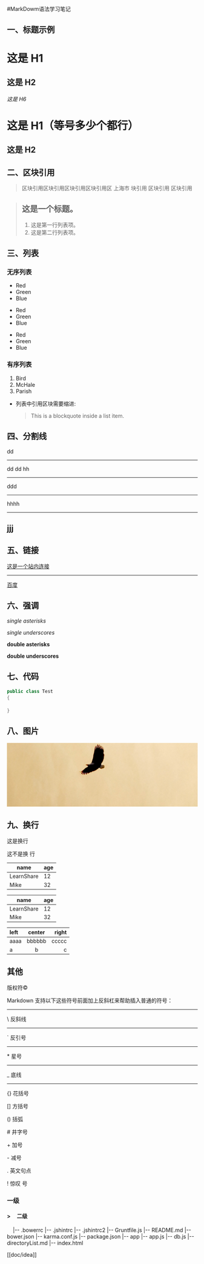 #MarkDowm语法学习笔记

## 一、标题示例
# 这是 H1

## 这是 H2

###### 这是 H6

这是 H1（等号多少个都行）
=============

这是 H2
-----

## 二、区块引用

> 区块引用区块引用区块引用区块引用区  上海市
块引用
> 区块引用
> 区块引用


> ## 这是一个标题。
> 
> 1.   这是第一行列表项。
> 2.   这是第二行列表项。
> 

## 三、列表

### 无序列表
*   Red
*   Green
*   Blue

+   Red
+   Green
+   Blue

-   Red
-   Green
-   Blue

### 有序列表

1.  Bird
2.  McHale
3.  Parish

*   列表中引用区块需要缩进:

    > This is a blockquote
     inside a list item.


## 四、分割线

dd
* * *
dd 
dd
hh

***
ddd
*****
hhhh
- - -
jjj
---------------------------------------


## 五、链接


[这是一个站内连接](doc/链接测试.md)
***
[百度](https://www.baidu.com)

## 六、强调

*single asterisks*

_single underscores_

**double asterisks**

__double underscores__

## 七、代码

```java
public class Test
{

}

```

## 八、图片

![Alt text](doc/p1.png "Optional title")

## 九、换行

这是换行

这不是换
行





name | age
---- | ---
LearnShare | 12
Mike |  32

|    name    | age |
| ---------- | --- |
| LearnShare |  12 |
| Mike       |  32 |

| left | center | right |
| :--- | :----: | ----: |
| aaaa | bbbbbb | ccccc |
| a    | b      | c     |


## 其他
版权符&copy;

Markdown 支持以下这些符号前面加上反斜杠来帮助插入普通的符号：
***
\\   反斜线
***
\`   反引号
***
\*   星号
***
\_   底线
***
\{}  花括号
    
\[]  方括号

\()  括弧

\#   井字号

\+   加号

\-   减号

\.   英文句点

\!   惊叹
号



### 一级
#### > &nbsp;&nbsp;&nbsp;&nbsp;二级

&nbsp;&nbsp;&nbsp;&nbsp;|-- .bowerrc
    |-- .jshintrc
    |-- .jshintrc2
    |-- Gruntfile.js
    |-- README.md
    |-- bower.json
    |-- karma.conf.js
    |-- package.json
    |-- app
        |-- app.js
        |-- db.js
        |-- directoryList.md
        |-- index.html

[[doc/idea]]